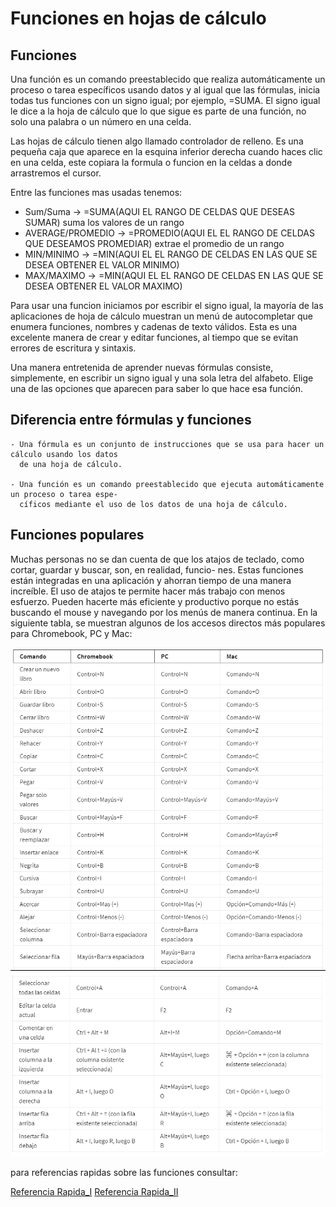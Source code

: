 # Funciones en hojas de cálculo

## Funciones

Una función es un comando preestablecido que realiza automáticamente un proceso o tarea específicos usando datos y al
igual que las fórmulas, inicia todas tus funciones con un signo igual; por ejemplo, =SUMA. El signo igual le dice a la
hoja de cálculo que lo que sigue es parte de una función, no solo una palabra o un número en una celda.

Las hojas de cálculo tienen algo llamado controlador de relleno. Es una pequeña caja que aparece en la esquina inferior
derecha cuando haces clic en una celda, este copiara la formula o funcion en la celdas a donde arrastremos el cursor.

Entre las funciones mas usadas tenemos:

- Sum/Suma -> =SUMA(AQUI EL RANGO DE CELDAS QUE DESEAS SUMAR) suma los valores de un rango
- AVERAGE/PROMEDIO -> =PROMEDIO(AQUI EL EL RANGO DE CELDAS QUE DESEAMOS PROMEDIAR) extrae el promedio de un rango
- MIN/MINIMO -> =MIN(AQUI EL EL RANGO DE CELDAS EN LAS QUE SE DESEA OBTENER EL VALOR MINIMO)
- MAX/MAXIMO -> =MIN(AQUI EL EL RANGO DE CELDAS EN LAS QUE SE DESEA OBTENER EL VALOR MAXIMO)

Para usar una funcion iniciamos por  escribir el signo igual, la mayoría de las aplicaciones de hoja de cálculo muestran
un menú de autocompletar que enumera funciones, nombres y cadenas de texto válidos. Esta es una excelente manera de
crear y editar funciones, al tiempo que se evitan errores de escritura y sintaxis.

Una manera entretenida de aprender nuevas fórmulas consiste, simplemente, en escribir un signo igual y una sola letra
del alfabeto. Elige una de las opciones que aparecen para saber lo que hace esa función.

## Diferencia entre fórmulas y funciones

    - Una fórmula es un conjunto de instrucciones que se usa para hacer un cálculo usando los datos
      de una hoja de cálculo.

    - Una función es un comando preestablecido que ejecuta automáticamente un proceso o tarea espe-
      cíficos mediante el uso de los datos de una hoja de cálculo.

## Funciones populares

Muchas personas no se dan cuenta de que los atajos de teclado, como cortar, guardar y buscar, son, en realidad, funcio-
nes. Estas funciones están integradas en una aplicación y ahorran tiempo de una manera increíble. El uso de atajos te
permite hacer más trabajo con menos esfuerzo. Pueden hacerte más eficiente y productivo porque no estás buscando el
mouse y navegando por los menús de manera continua. En la siguiente tabla, se muestran algunos de los accesos directos
más populares para Chromebook, PC y Mac:

![Alt text](image-5.png)
![Alt text](image-6.png)

para referencias rapidas sobre las funciones consultar:

[Referencia Rapida_I](funciones%20referencia%20rapida.docx)
[Referencia Rapida_II](funciones%20referencia%20rapida_II.docx)
